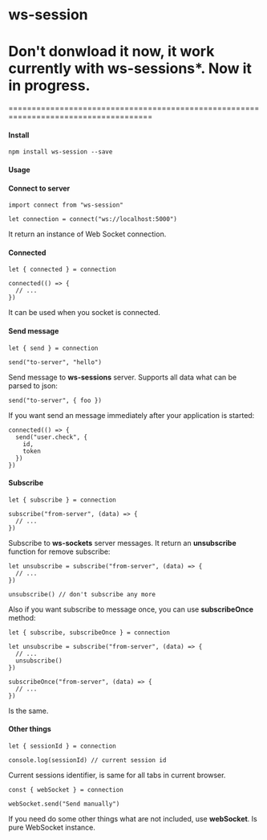 # ws-session

# Don't donwload it now, it work currently with **ws-sessions***. Now it in progress.
=====================================================================================

#### **Install**
```
npm install ws-session --save
```
#### **Usage**
#### Connect to server
```
import connect from "ws-session"

let connection = connect("ws://localhost:5000")
```
It return an instance of Web Socket connection.
#### Connected
```
let { connected } = connection

connected(() => {
  // ...
})
```
It can be used when you socket is connected.
#### Send message
```
let { send } = connection

send("to-server", "hello")
```
Send message to **ws-sessions** server.
Supports all data what can be parsed to json:
```
send("to-server", { foo })
```
If you want send an message immediately after your application is started:
```
connected(() => {
  send("user.check", {
    id,
    token
  })
})
```
#### Subscribe
```
let { subscribe } = connection

subscribe("from-server", (data) => {
  // ...
})
```
Subscribe to **ws-sockets** server messages.
It return an **unsubscribe** function for remove subscribe:
```
let unsubscribe = subscribe("from-server", (data) => {
  // ...
})

unsubscribe() // don't subscribe any more
```
Also if you want subscribe to message once, you can use **subscribeOnce** method:
```
let { subscribe, subscribeOnce } = connection

let unsubscribe = subscribe("from-server", (data) => {
  // ...
  unsubscribe()
})

subscribeOnce("from-server", (data) => {
  // ...
})
```
Is the same.
#### Other things
```
let { sessionId } = connection

console.log(sessionId) // current session id
```
Current sessions identifier, is same for all tabs in current browser.
```
const { webSocket } = connection

webSocket.send("Send manually")
```
If you need do some other things what are not included, use **webSocket**. Is pure WebSocket instance.